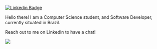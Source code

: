 [![Linkedin Badge](https://img.shields.io/badge/-LinkedIn-blue?style=flat-square&logo=Linkedin&logoColor=white&link=https://www.linkedin.com/in/joao-victor-s)](https://www.linkedin.com/in/joao-victor-s)

Hello there! I am a Computer Science student, and Software Developer, currently situated in Brazil.

Reach out to me on LinkedIn to have a chat!

![](https://github-readme-stats.vercel.app/api?username=johnvictorfs&show_icons=true&hide_border=true&hide_rank=true)
